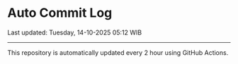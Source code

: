 # Auto Commit Log

Last updated: Tuesday, 14-10-2025 05:12 WIB

---

This repository is automatically updated every 2 hour using GitHub Actions.
